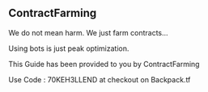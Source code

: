 ## **ContractFarming**

We do not mean harm. We just farm contracts...

Using bots is just peak optimization. 



This Guide has been provided to you by ContractFarming


Use Code : 70KEH3LLEND at checkout on Backpack.tf
